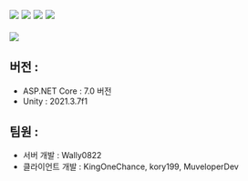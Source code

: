 ## <img src="https://img.shields.io/badge/MySQL-4479A1?style=for-the-badge&logo=MySQL&logoColor=white"> <img src="https://img.shields.io/badge/redis-DC382D?style=for-the-badge&logo=Redis&logoColor=white"> <img src="https://img.shields.io/badge/csharp-239120?style=for-the-badge&logo=CSharp&logoColor=white"> <img src="https://img.shields.io/badge/unity-FFFFFF?style=for-the-badge&logo=unity&logoColor=black"> 

<img src="https://capsule-render.vercel.app/api?type=waving&color=auto&height=200&section=header&text=GarbageofGalaxy&fontSize=40" />

## 버전 :
- ASP.NET Core : 7.0 버전
- Unity : 2021.3.7f1

## 팀원 : 
- 서버 개발 : Wally0822
- 클라이언트 개발 : KingOneChance, kory199, MuveloperDev
